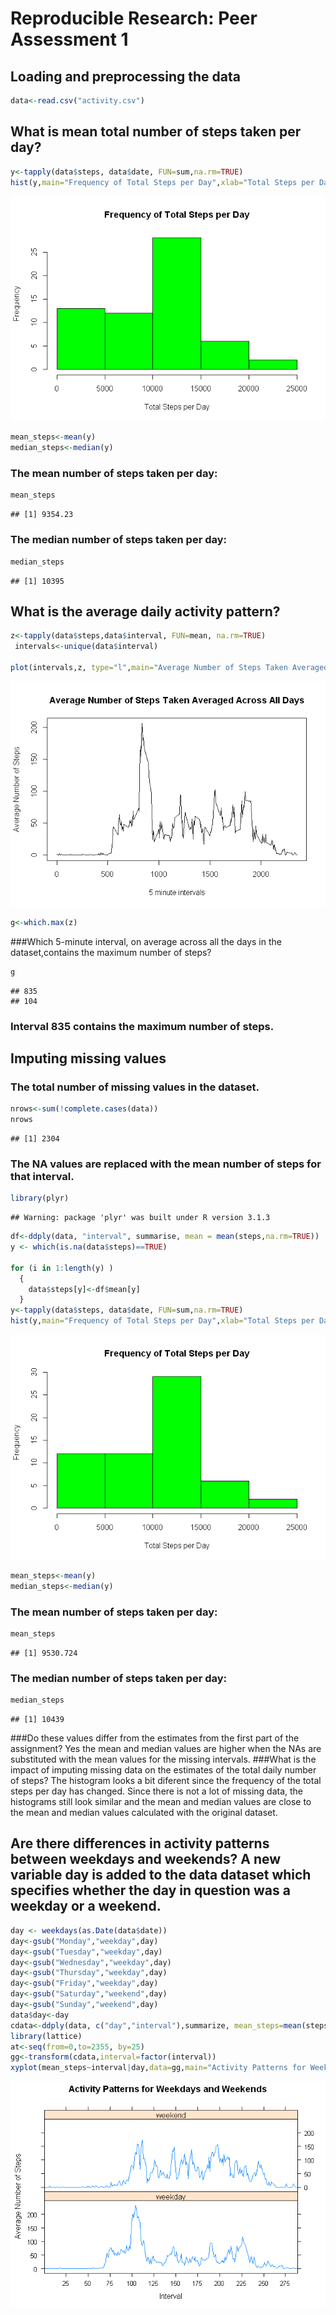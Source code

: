 # Reproducible Research: Peer Assessment 1


## Loading and preprocessing the data

```r
data<-read.csv("activity.csv")
```



## What is mean total number of steps taken per day?

```r
y<-tapply(data$steps, data$date, FUN=sum,na.rm=TRUE)
hist(y,main="Frequency of Total Steps per Day",xlab="Total Steps per Day",col="green")
```

![](PA1_template_files/figure-html/unnamed-chunk-2-1.png) 

```r
mean_steps<-mean(y)
median_steps<-median(y)
```
### The mean number of steps taken per day:

```r
mean_steps
```

```
## [1] 9354.23
```
### The median number of steps taken per day:

```r
median_steps
```

```
## [1] 10395
```
## What is the average daily activity pattern?

```r
z<-tapply(data$steps,data$interval, FUN=mean, na.rm=TRUE)
 intervals<-unique(data$interval)

plot(intervals,z, type="l",main="Average Number of Steps Taken Averaged Across All Days",xlab="5 minute intervals",ylab="Average Number of Steps") 
```

![](PA1_template_files/figure-html/unnamed-chunk-5-1.png) 

```r
g<-which.max(z)
```
###Which 5-minute interval, on average across all the days in the dataset,contains the maximum number of steps?

```r
g
```

```
## 835 
## 104
```
### Interval 835 contains the maximum number of steps.

## Imputing missing values
### The total number of missing values in the dataset.


```r
nrows<-sum(!complete.cases(data))
nrows
```

```
## [1] 2304
```
### The NA values are replaced with the mean number of steps for that interval.


```r
library(plyr)
```

```
## Warning: package 'plyr' was built under R version 3.1.3
```

```r
df<-ddply(data, "interval", summarise, mean = mean(steps,na.rm=TRUE))
y <- which(is.na(data$steps)==TRUE) 

for (i in 1:length(y) ) 
  {
    data$steps[y]<-df$mean[y]
  }
y<-tapply(data$steps, data$date, FUN=sum,na.rm=TRUE)
hist(y,main="Frequency of Total Steps per Day",xlab="Total Steps per Day",col="green")
```

![](PA1_template_files/figure-html/unnamed-chunk-8-1.png) 

```r
mean_steps<-mean(y)
median_steps<-median(y)
```
### The mean number of steps taken per day:

```r
mean_steps
```

```
## [1] 9530.724
```
### The median number of steps taken per day:

```r
median_steps
```

```
## [1] 10439
```
###Do these values differ from the estimates from the first part of the assignment? Yes the mean and median values are higher when the NAs are substituted with the mean values for the missing intervals.
###What is the impact of imputing missing data on the estimates of the total daily number of steps? The histogram looks a bit diferent since the frequency of the total steps per day has changed.  Since there is not a lot of missing data, the histograms still look similar and the mean and median values are close to the mean and median values calculated with the original dataset.
## Are there differences in activity patterns between weekdays and weekends? A new variable day is added to the data dataset which specifies whether the day in question was a weekday or a weekend.

```r
day <- weekdays(as.Date(data$date))
day<-gsub("Monday","weekday",day)
day<-gsub("Tuesday","weekday",day)
day<-gsub("Wednesday","weekday",day)
day<-gsub("Thursday","weekday",day)
day<-gsub("Friday","weekday",day)
day<-gsub("Saturday","weekend",day)
day<-gsub("Sunday","weekend",day)
data$day<-day
cdata<-ddply(data, c("day","interval"),summarize, mean_steps=mean(steps, na.rm=TRUE))
library(lattice)
at<-seq(from=0,to=2355, by=25)
gg<-transform(cdata,interval=factor(interval))
xyplot(mean_steps~interval|day,data=gg,main="Activity Patterns for Weekdays and Weekends",xlab="Interval",ylab="Average Number of Steps",type="l",layout=c(1,2),scales=list(x=list(at=at,labels=at)))
```

![](PA1_template_files/figure-html/unnamed-chunk-11-1.png) 
